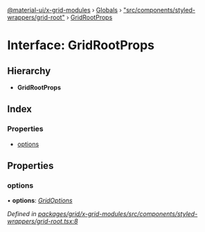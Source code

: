 [@material-ui/x-grid-modules](../README.md) › [Globals](../globals.md) › ["src/components/styled-wrappers/grid-root"](../modules/_src_components_styled_wrappers_grid_root_.md) › [GridRootProps](_src_components_styled_wrappers_grid_root_.gridrootprops.md)

# Interface: GridRootProps

## Hierarchy

- **GridRootProps**

## Index

### Properties

- [options](_src_components_styled_wrappers_grid_root_.gridrootprops.md#options)

## Properties

### options

• **options**: _[GridOptions](_src_models_gridoptions_.gridoptions.md)_

_Defined in [packages/grid/x-grid-modules/src/components/styled-wrappers/grid-root.tsx:8](https://github.com/mui-org/material-ui-x/blob/a679779/packages/grid/x-grid-modules/src/components/styled-wrappers/grid-root.tsx#L8)_
